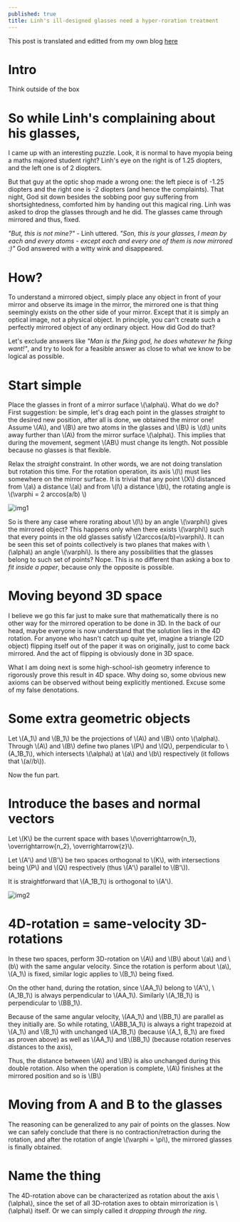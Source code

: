 ```yaml
---
published: true
title: Linh's ill-designed glasses need a hyper-roration treatment
---
```


This post is translated and editted from my own blog [here](https://bluesday.wordpress.com/category/highschool-notes/)

# Intro

Think outside of the box

# So while Linh's complaining about his glasses,

I came up with an interesting puzzle. Look, it is normal to have myopia being a maths majored student right? Linh's eye on the right is of 1.25 diopters, and the left one is of 2 diopters. 

But that guy at the optic shop made a wrong one: the left piece is of -1.25 diopters and the right one is -2 diopters (and hence the complaints). That night, God sit down besides the sobbing poor guy suffering from shortsightedness, comforted him by handing out this magical ring. Linh was asked to drop the glasses through and he did. The glasses came through mirrored and thus, fixed.

_"But, this is not mine?"_ - Linh uttered. _"Son, this is your glasses, I mean by each and every atoms - except each and every one of them is now mirrored :)"_ God answered with a witty wink and disappeared.

# How?

To understand a mirrored object, simply place any object in front of your mirror and observe its image in the mirror, the mirrored one is that thing seemingly exists on the other side of your mirror. Except that it is simply an optical image, not a physical object. In principle, you can't create such a perfectly mirrored object of any ordinary object. How did God do that?

Let's exclude answers like _"Man is the f*king god, he does whatever he f*king want!"_, and try to look for a feasible answer as close to what we know to be logical as possible.

# Start simple

Place the glasses in front of a mirror surface \\(\alpha\\). What do we do? First suggestion: be simple, let's drag each point in the glasses _straight_ to the desired new position, after all is done, we obtained the mirror one! Assume \\(A\\), and \\(B\\) are two atoms in the glasses and \\(B\\) is \\(d\\) units away further than \\(A\\) from the mirror surface \\(\alpha\\). This implies that during the movement, segment \\(AB\\) must change its length. Not possible because no glasses is that flexible.

Relax the _straight_ constraint. In other words, we are not doing translation but rotation this time. For the rotation operation, its axis \\(l\\) must lies somewhere on the mirror surface. It is trivial that any point \\(X\\) distanced from \\(a\\) a distance \\(a\\) and from \\(l\\) a distance \\(b\\), the rotating angle is \\(\varphi = 2 arccos(a/b) \\)

![img1](https://bluesday.files.wordpress.com/2013/05/kinh11.jpg?w=249&h=307)

So is there any case where rorating about \\(l\\) by an angle \\(\varphi\\) gives the mirrored object? This happens only when there exists \\(\varphi\\) such that every points in the old glasses satisfy \\(2arccos(a/b)=\varphi\\). It can be seen this set of points collectively is two planes that makes with \\(\alpha\\) an angle \\(\varphi\\). Is there any possibilities that the glasses belong to such set of points? Nope. This is no different than asking a box to _fit inside a paper_, because only the opposite is possible.

# Moving beyond 3D space

I believe we go this far just to make sure that mathematically there is no other way for the mirrored operation to be done in 3D. In the back of our head, maybe everyone is now understand that the solution lies in the 4D rotation. For anyone who hasn't catch up quite yet, imagine a triangle (2D object) flipping itself out of the paper it was on originally, just to come back mirrored. And the act of flipping is obviously done in 3D space. 

What I am doing next is some high-school-ish geometry inference to rigorously prove this result in 4D space. Why doing so, some obvious new axioms can be observed without being explicitly mentioned. Excuse some of my false denotations.

# Some extra geometric objects

Let \\(A_1\\) and \\(B_1\\) be the projections of \\(A\\) and \\(B\\) onto \\(\alpha\\). Through \\(A\\) and \\(B\\) define two planes \\(P\\) and \\(Q\\), perpendicular to \\(A_1B_1\\), which intersects \\(\alpha\\) at \\(a\\) and \\(b\\) respectively (it follows that \\(a//b\\)).

Now the fun part.

# Introduce the bases and normal vectors

Let \\(K\\) be the current space with bases \\(\overrightarrow{n_1}, \overrightarrow{n_2}, \overrightarrow{z}\\).

Let \\(A'\\) and \\(B'\\) be two spaces orthogonal to \\(K\\), with intersections being \\(P\\) and \\(Q\\) respectively (thus \\(A'\\) parallel to \\(B'\\)). 

It is straightforward that \\(A_1B_1\\) is orthogonal to \\(A'\\).

![img2]({{site.url}}/assets/hyper-glasses.png)

# 4D-rotation = same-velocity 3D-rotations

In these two spaces, perform 3D-rotation on \\(A\\) and \\(B\\) about \\(a\\) and \\(b\\) with the same angular velocity. Since the rotation is perform about \\(a\\), \\(A_1\\) is fixed, similar logic applies to \\(B_1\\) being fixed.

On the other hand, during the rotation, since \\(AA_1\\) belong to \\(A'\\), \\(A_1B_1\\) is always perpendicular to \\(AA_1\\). Similarly \\(A_1B_1\\) is perpendicular to \\(BB_1\\).

Because of the same angular velocity, \\(AA_1\\) and \\(BB_1\\) are parallel as they initially are. So while rotating, \\(ABB_1A_1\\) is always a right trapezoid at \\(A_1\\) and \\(B_1\\) with unchanged \\(A_1B_1\\) (because \\(A_1, B_1\\) are fixed as proven above) as well as \\(AA_1\\) and \\(BB_1\\) (because rotation reserves distances to the axis), 

Thus, the distance between \\(A\\) and \\(B\\) is also unchanged during this double rotation. Also when the operation is complete, \\(A\\) finishes at the mirrored position and so is \\(B\\)

# Moving from A and B to the glasses

The reasoning can be generalized to any pair of points on the glasses. Now we can safely conclude that there is no contraction/retraction during the rotation, and after the rotation of angle \\(\varphi = \pi\\), the mirrored glasses is finally obtained.

# Name the thing

The 4D-rotation above can be characterized as rotation about the axis \\(\alpha\\), since the set of all 3D-rotation axes to obtain mirrorization is \\(\alpha\\) itself. Or we can simply called it *dropping through the ring*.








